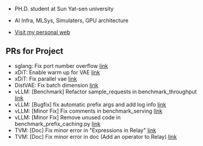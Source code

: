 
- PH.D. student at Sun Yat-sen university

- AI Infra, MLSys, Simulaters, GPU architecture

- [Visit my personal web](https://gty111.github.io/info)

## PRs for Project
- sglang: Fix port number overflow [link](https://github.com/sgl-project/sglang/pull/2826)
- xDiT: Enable warm up for VAE [link](https://github.com/xdit-project/xDiT/pull/300)
- xDiT: Fix parallel vae [link](https://github.com/xdit-project/xDiT/pull/281)
- DistVAE: Fix batch dimension [link](https://github.com/xdit-project/DistVAE/pull/3)
- vLLM: [Benchmark] Refactor sample_requests in benchmark_throughput [link](https://github.com/vllm-project/vllm/pull/3613)
- vLLM: [Bugfix] fix automatic prefix args and add log info [link](https://github.com/vllm-project/vllm/pull/3608)
- vLLM: [Minor Fix] Fix comments in benchmark_serving [link](https://github.com/vllm-project/vllm/pull/3252)
- vLLM: [Minor Fix] Remove unused code in benchmark_prefix_caching.py [link](https://github.com/vllm-project/vllm/pull/3171)
- TVM: [Doc] Fix minor error in "Expressions in Relay" [link](https://github.com/apache/tvm/pull/16346)
- TVM: [Doc] Fix minor error in doc (Add an operator to Relay) [link](https://github.com/apache/tvm/pull/16282)

